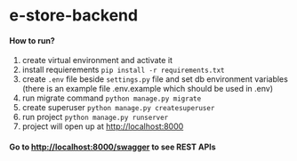 # e-store-backend

#### How to run?
1. create virtual environment and activate it
2. install requierements `pip install -r requirements.txt`
3. create `.env` file beside `settings.py` file and set db environment variables (there is an example file .env.example which should be used in .env)
4. run migrate command `python manage.py migrate`
5. create superuser `python manage.py createsuperuser`
6. run project `python manage.py runserver`
7. project will open up at [http://localhost:8000](http://localhost:8000) 

#### Go to [http://localhost:8000/swagger](http://localhost:8000/swagger) to see REST APIs
